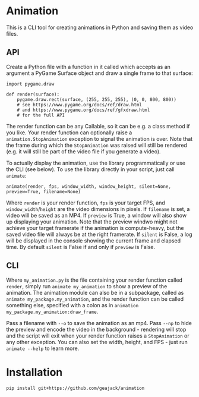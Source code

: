 # Animation

This is a CLI tool for creating animations in Python and saving them as video files.

## API

Create a Python file with a function in it called which accepts as an argument a PyGame Surface object and draw a single frame to that surface:

```
import pygame.draw

def render(surface):
    pygame.draw.rect(surface, (255, 255, 255), (0, 0, 800, 800))
    # see https://www.pygame.org/docs/ref/draw.html
    # and https://www.pygame.org/docs/ref/gfxdraw.html
    # for the full API
```

The render function can be any Callable, so it can be e.g. a class method if you like. Your render function can optionally raise a `animation.StopAnimation` exception to signal the animation is over. Note that the frame during which the `StopAnimation` was raised will still be rendered (e.g. it will still be part of the video file if you generate a video).

To actually display the animation, use the library programmatically or use the CLI (see below). To use the library directly in your script, just call `animate`:

```
animate(render, fps, window_width, window_height, silent=None, preview=True, filename=None)
```

Where `render` is your render function, `fps` is your target FPS, and `window_width`/`height` are the video dimensions in pixels. If `filename` is set, a video will be saved as an MP4. If `preview` is True, a window will also show up displaying your animation. Note that the preview windwo might not achieve your target framerate if the animation is compute-heavy, but the saved video file will always be at the right framerate. If `silent` is False, a log will be displayed in the console showing the current frame and elapsed time. By default `silent` is False if and only if `preview` is False.

## CLI

Where `my_animation.py` is the file containing your render function called `render`, simply run `animate my_animation` to show a preview of the animation. The animation module can also be in a subpackage, called as `animate my_package.my_animation`, and the render function can be called something else, specified with a colon as in `animation my_package.my_animation:draw_frame`.

Pass a filename with `--o` to save the animation as an mp4. Pass `--np` to hide the preview and encode the video in the background - rendering will stop and the script will exit when your render function raises a `StopAnimation` or any other exception. You can also set the width, height, and FPS - just run `animate --help` to learn more.

# Installation

```
pip install git+https://github.com/geajack/animation
```
